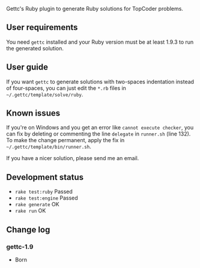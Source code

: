 Gettc's Ruby plugin to generate Ruby solutions for TopCoder problems.

## User requirements

You need `gettc` installed and your Ruby version must be at least 1.9.3 to run
the generated solution.

## User guide

If you want `gettc` to generate solutions with two-spaces indentation instead
of four-spaces, you can just edit the `*.rb` files in 
`~/.gettc/template/solve/ruby`.

## Known issues

If you're on Windows and you get an error like `cannot execute checker`, you can
fix by deleting or commenting the line `delegate` in `runner.sh` (line 132). To
make the change permanent, apply the fix in `~/.gettc/template/bin/runner.sh`.

If you have a nicer solution, please send me an email.

## Development status

* `rake test:ruby` Passed
* `rake test:engine` Passed
* `rake generate` OK
* `rake run` OK

## Change log

### gettc-1.9

* Born
